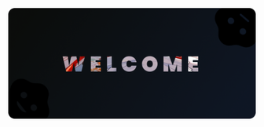 <div>
<img src="https://raw.githubusercontent.com/darksky4you/darksky4you/main/assets/welcome-banner.png"/>


</div>

